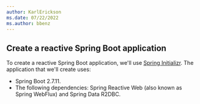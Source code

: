 ```yaml
---
author: KarlErickson
ms.date: 07/22/2022
ms.author: bbenz
---
```


## Create a reactive Spring Boot application

To create a reactive Spring Boot application, we'll use [Spring Initializr](https://start.spring.io/). The application that we'll create uses:

- Spring Boot 2.7.11.
- The following dependencies: Spring Reactive Web (also known as Spring WebFlux) and Spring Data R2DBC.
